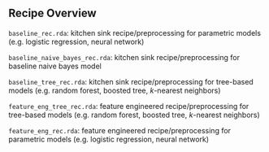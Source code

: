 ## Recipe Overview

`baseline_rec.rda`: kitchen sink recipe/preprocessing for parametric models (e.g. logistic regression, neural network)

`baseline_naive_bayes_rec.rda`: kitchen sink recipe/preprocessing for baseline naive bayes model 

`baseline_tree_rec.rda`: kitchen sink recipe/preprocessing for tree-based models (e.g. random forest,
boosted tree, $k$-nearest neighbors)

`feature_eng_tree_rec.rda`: feature engineered recipe/preprocessing for tree-based models (e.g. random forest,
boosted tree, $k$-nearest neighbors)

`feature_eng_rec.rda`: feature engineered recipe/preprocessing for parametric models (e.g. logistic regression, neural network)
